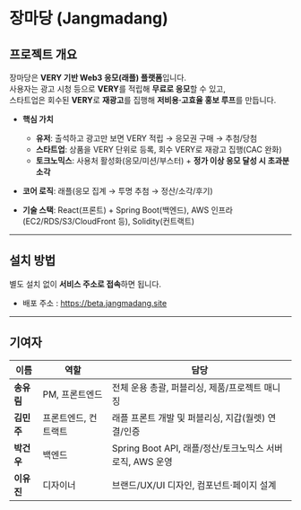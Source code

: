 # 장마당 (Jangmadang)

## 프로젝트 개요
장마당은 **VERY 기반 Web3 응모(래플) 플랫폼**입니다.  
사용자는 광고 시청 등으로 **VERY**를 적립해 **무료로 응모**할 수 있고,  
스타트업은 회수된 **VERY**로 **재광고**를 집행해 **저비용·고효율 홍보 루프**를 만듭니다.

- **핵심 가치**
  - **유저**: 출석하고 광고만 보면 VERY 적립 → 응모권 구매 → 추첨/당첨
  - **스타트업**: 상품을 VERY 단위로 등록, 회수 VERY로 재광고 집행(CAC 완화)
  - **토크노믹스**: 사용처 활성화(응모/미션/부스터) + **정가 이상 응모 달성 시 초과분 소각**
  
- **코어 로직**: 래플(응모 집계 → 투명 추첨 → 정산/소각/후기)
- **기술 스택**: React(프론트) + Spring Boot(백엔드), AWS 인프라(EC2/RDS/S3/CloudFront 등), Solidity(컨트랙트)

---

## 설치 방법
별도 설치 없이 **서비스 주소로 접속**하면 됩니다.

- 배포 주소 : <https://beta.jangmadang.site>

---

## 기여자
| 이름 | 역할 | 담당 |
|---|---|---|
| **송유림** | PM, 프론트엔드 | 전체 운용 총괄, 퍼블리싱, 제품/프로젝트 매니징 |
| **김민주** | 프론트엔드, 컨트랙트 | 래플 프론트 개발 및 퍼블리싱, 지갑(월렛) 연결/인증 |
| **박건우** | 백엔드 | Spring Boot API, 래플/정산/토크노믹스 서버 로직, AWS 운영 |
| **이유진** | 디자이너 | 브랜드/UX/UI 디자인, 컴포넌트·페이지 설계 |
